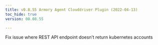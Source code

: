 ```yaml
---
title: v0.8.55 Armory Agent Clouddriver Plugin (2022-04-13)
toc_hide: true
version: 00.08.55

---
```


Fix issue where REST API endpoint doesn’t return kubernetes accounts
